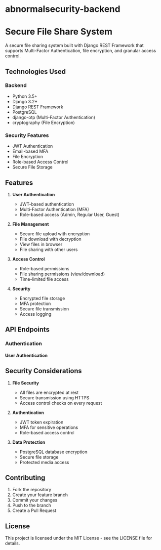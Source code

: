 # abnormalsecurity-backend
# Secure File Share System

A secure file sharing system built with Django REST Framework that supports Multi-Factor Authentication, file encryption, and granular access control.

## Technologies Used

### Backend
- Python 3.5+
- Django 3.2+
- Django REST Framework
- PostgreSQL
- django-otp (Multi-Factor Authentication)
- cryptography (File Encryption)

### Security Features
- JWT Authentication
- Email-based MFA
- File Encryption
- Role-based Access Control
- Secure File Storage

## Features

1. **User Authentication**
   - JWT-based authentication
   - Multi-Factor Authentication (MFA)
   - Role-based access (Admin, Regular User, Guest)

2. **File Management**
   - Secure file upload with encryption
   - File download with decryption
   - View files in browser
   - File sharing with other users

3. **Access Control**
   - Role-based permissions
   - File sharing permissions (view/download)
   - Time-limited file access

4. **Security**
   - Encrypted file storage
   - MFA protection
   - Secure file transmission
   - Access logging

## API Endpoints

### Authentication

#### User Authentication


## Security Considerations

1. **File Security**
   - All files are encrypted at rest
   - Secure transmission using HTTPS
   - Access control checks on every request

2. **Authentication**
   - JWT token expiration
   - MFA for sensitive operations
   - Role-based access control

3. **Data Protection**
   - PostgreSQL database encryption
   - Secure file storage
   - Protected media access

## Contributing

1. Fork the repository
2. Create your feature branch
3. Commit your changes
4. Push to the branch
5. Create a Pull Request

## License

This project is licensed under the MIT License - see the LICENSE file for details.

